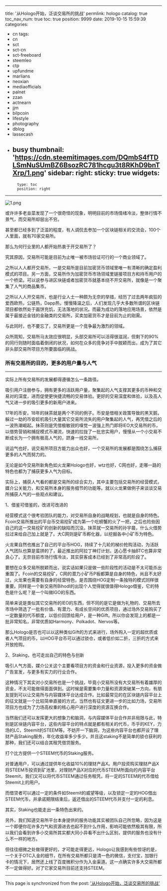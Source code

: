 
---
title: '从Hologo开始，泛谈交易所的挑战'
permlink: hologo
catalog: true
toc_nav_num: true
toc: true
position: 9999
date: 2019-10-15 15:59:39
categories:
- cn
tags:
- cn
- sct
- sct-cn
- sct-freeboard
- steemleo
- ctp
- upfundme
- marlians
- neoxian
- mediaofficials
- palnet
- zzan
- actnearn
- jjm
- bilpcoin
- lifestyle
- photography
- dblog
- lassecash
- busy
thumbnail: 'https://cdn.steemitimages.com/DQmbS4fTDLSmNuSUmBZ6BsozRC781hcgu3t8RKhD9bnTXrp/1.png'
sidebar:
    right:
        sticky: true
widgets:
    -
        type: toc
        position: right
---


![1.png](https://cdn.steemitimages.com/DQmbS4fTDLSmNuSUmBZ6BsozRC781hcgu3t8RKhD9bnTXrp/1.png)

或许许多老韭菜发现了一个很奇怪的现象，明明目前的市场情绪冷淡，整体行情不景气，而交易所却层出不穷。

甚至都已经多到了泛滥的程度，有人调侃去参加一个区块链相关的交流会，100个人里面，就有70家交易所。

那么为何行业里的人都开始热衷于开交易所了？

究其原因，交易所可能是目前为止唯一被市场验证可行的一个商业领域了。

之所以人人都开交易所，一是交易所是目前加密货币领域里唯一有清晰的确定盈利模式的项目。另一方面，交易所作为加密货币市场领域里链接项目方和持币用户的一个桥梁。可以说参与进区块链或者加密货币就基本绕不开交易所，就像是一个聚集了人气的商品集市。

之所以人人开交易所，也是行业人士一种颇为无奈的举措，经历了过去两年疯狂的爱西欧热，公链热，Dapp热，慢慢降温之后，人们发现几乎大多数所谓的区块链项目都依然处于画饼充饥，无法落地的状况。而最为成功的落地应用场景，依然是属于最接近金钱的金融类的交易所，买卖加密货币才是目前为止的刚需。

与此同时，也不要忘了，交易所更是一个竞争最为激烈的领域。

众所周知，交易所马太效应很明显，头部交易所可以活得很滋润，但剩下的90%的同行则随时面临着倒闭的状况，如何在众多的竞争对手中脱颖而出，成为了其它非头部交易所项目方所要面临的挑战。

### 所有交易所的目的，更多的用户量与人气

---

实际上所有交易所的发展都得遵循怎么一条路径。

吸引用户注册参与，拥有更多的活跃用户量，聚集起的人气支撑其更多的币种和交易对的深度，进而促使更快捷流畅的交易体验。更好的交易深度和体验，以及高人气又进一步的吸引更多的新用户进来。

17年的币安，18年的抹茶就是两个不同的例子。币安是借相关政策导致的黑天鹅，躲过一劫的币安趁机吸引大量其它交易所流失的用户聚集起的人气，再凭借之后的一波热潮崛起。抹茶则是凭借极敏锐的嗅觉一波强上热门即将IEO大交易所的币，以借势营销和捕捉模式币潮流，快速的拉拢了一批忠实用户，慢慢从一个小交易不断成长为一个拥有极高人气的，跻身一线交易所。

说运气也好，说交易所项目方能力出众也好，一个交易所的发展都是围绕怎么捕获更多的人气而努力的。

无论是如今交易所新角色如火龙果Hologo也好，wtz也好，C网也好，走哪一路的特色也都为了捕获更多人气为目标。

实际上，捕获人气看的都是交易所的综合实力，其中主要包括交易所的经营模式，媒介公关能力，和交易所本身的服务细节的功能等。就以火龙果做例子来谈谈交易所捕获人气的一些观点和建议。

1、借鉴可借鉴的，改进可改进的

经营模式这个很考验团队的能力，对交易所自身的战略规划，也就是自身的特色。Fcoin交易所推出的平台币交易挖矿成为第一个吃螃蟹的火了一把，之后也险些因自己的这一交易挖矿的创新的缺陷而沉没。抹茶就一交易所的孙宇晨，什么火借势拉过来给自己加上就是了。大C网则是矿币孵化器，以挖掘各中小矿币为特色。

火龙果自然也推出了自己的平台币HOG，持续了十几轮的梯价抢购活动，为活跃人气团队也算是蛮拼的了，最近推出的阿拉丁神灯计划，送心愿卡抽BTC也算非常良心了。无奈目前市场行情冷淡，其实获客成本已经到了非常高的阶段了。

要想在众多交易所脱颖而出，说实话如果只是做一些阶段性的活动是不太可能杀出重围了。Fcoin的交易挖矿，C网的潜力小矿币P板都算是自身的特色，尚且不太好过，火龙果也需要有自身的经营特色，是否围绕HOG定制一条独特的模式同样很重要。同样是一个新交易所Bihodl的出现个人觉得就很值得Hologo借鉴，它的特色是什么呢？是一个叫做IGO的东西。

简单来说是类似其它交易所的IEO的东西，但不同的是它是做为礼物的、交易所去市场中筛选了一批有价值、有潜力、有成长空间的优质项目，通过场外交易购买了一定数量的代币额度，以低价回馈给用户，是一种Gift。所以你会发现上的都是一批非常知名，非常优质如Harmony、Polkadot、Nervos等。

那么Hologo是否也可以以这种类似Gift的方式来进行，场外购入一定的超优质或者人气项目的币，以HOG平台币可以通过锁仓，或者低价如二折，三折的方式来开放抢购。

2、Staking，也可走出自己的特色与创新

吸引人气方面，媒介公关这个主要看项目方的资金和行业资源，投入更多的资金做广告宣发，与更多有实力的行业合作。

这种情况下其实对小交易所也是一个挑战，毕竟小交易所没有大交易所有着雄厚的资金，不太可能做得面面俱到。这时候是需要集中力量和资源突破某一方向，有朋友提到可以让交易所与内容媒体平台达成合作。比如最常见的在区块链内容平台上的征文就是一个比较简单直接的方式，当然也有征文更进一步的比如力场，交易所项目方也成为了力场高权重的核心用户进行深度的资源互换合作。

当然我们还可以发挥更大的想象力和脑洞，与内容媒体平台合作并非局限与此，特别是区块链内容平台，这些内容平台的特点就是都有相关的代币，币乎的KEY，力场的LC，Steemit的STEEM等。不妨开一下脑洞，为这些内容平台也都开设了理财产品Staking服务，年化收益率多少多少。并且这staking不是简单的锁仓获利的那种，我们还可以结合其租凭借贷服务。

打个比方提供一个STEEM代币的Staking服务。

对普通用户，可以通过提供年化收益10%的理财产品X。用户投资购买理财产品X将STEEM币投资到矿池里，对理财产品X对应的代币STEEM所面向的内容平台Steemit，我们又可以将代币STEEM通过任务租凭，将一定的STEEM的代币借给Steemit上的用户。

而借贷者可以通过一定的条件如Steemit的威望等级，以及锁定一定的HOG借出STEEM代币，并承诺期限结束后，返还借出的STEEM代币并支付一定的利息。

其实，Staking也能走出一条特色出来的。

另外，我们知道交易所平台本身提供的服务功能其实被团队自己所忽略，因为这是一个即便你花许多力气和资源进去也起不到什么作用，影响可能依然极其有限，所以我们会看到许多小交易所其实都大同小异看不出什么区别，提供的服务也没有什么不一样的地方。

但往往细微之处做得更好的，才可能走得更远，Hologo让我感到有些惊讶的是，一个关于OTC入金的细节，在所有交易所都只是清一色的微信，支付宝，加银行卡的情况下，居然还上线了百度微积分作为入金渠道。这一点确实许多大交易所都不一定做得好。对了它家交易所目前还支持STEEM。

- - -

This page is synchronized from the post: ['从Hologo开始，泛谈交易所的挑战'](https://steemit.com/@jianan/hologo)
